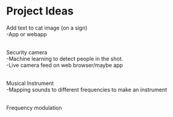 # Project Ideas

Add text to cat image (on a sign) <br/>
-App or webapp<br/><br/>

Security camera <br/>
-Machine learning to detect people in the shot.<br/>
-Live camera feed on web browser/maybe app<br/><br/>

Musical Instrument <br/>
-Mapping sounds to different frequencies to make an instrument<br/><br/>

Frequency modulation <br/><br/>


